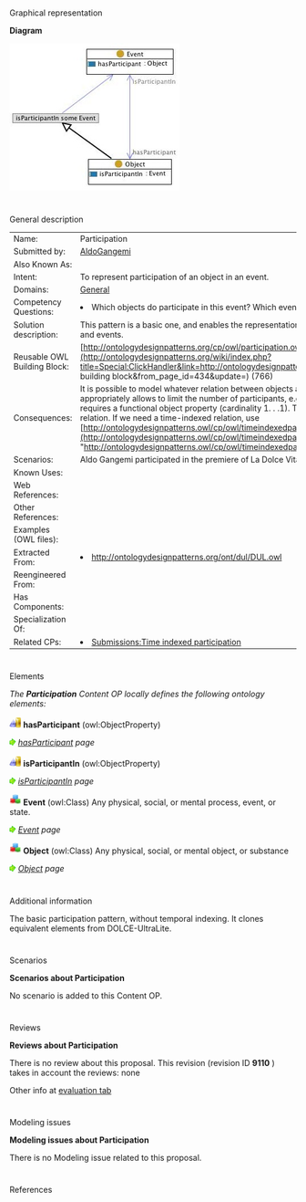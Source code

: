 # 

 Graphical representation



__Diagram__ 





[![Image:Participation.jpg](images/8/86/Participation.jpg)](../Image/Participation.jpg "Image:Participation.jpg")





# 

 General description




|  |  |
| --- | --- |
|  Name:  |  Participation  |
|  Submitted by:  | [AldoGangemi](../User/AldoGangemi "User:AldoGangemi")  |
|  Also Known As:  |  |
|  Intent:  |  To represent participation of an object in an event.  |
|  Domains:  | [General](../Community/General "Community:General")  |
|  Competency Questions:  | <li>       Which objects do participate in this event? Which events do this object participate in?      </li> |
|  Solution description:  |  This pattern is a basic one, and enables the representation of any simple binary relation between objects and events.  |
|  Reusable OWL Building Block:  | [http://ontologydesignpatterns.org/cp/owl/participation.owl](http://ontologydesignpatterns.org/wiki/index.php?title=Special:ClickHandler&link=http://ontologydesignpatterns.org/cp/owl/participation.owl&message=OWL building block&from_page_id=434&update=)  (766)  |
|  Consequences:  |  It is possible to model whatever relation between objects and events. Using cardinality restrictions appropriately allows to limit the number of participants, e.g. 'life of' is a specialization of this pattern that requires a functional object property (cardinality 1. . .1).  This is a non-temporal version of the particpation relation. If we need a time-indexed relation, use [http://ontologydesignpatterns.owl/cp/owl/timeindexedparticipation.owl](http://ontologydesignpatterns.owl/cp/owl/timeindexedparticipation.owl "http://ontologydesignpatterns.owl/cp/owl/timeindexedparticipation.owl")  |
|  Scenarios:  |  Aldo Gangemi participated in the premiere of La Dolce Vita.  |
|  Known Uses:  |  |
|  Web References:  |  |
|  Other References:  |  |
|  Examples (OWL files):  |  |
|  Extracted From:  | <li><a class="external free" href="http://ontologydesignpatterns.org/ont/dul/DUL.owl" rel="nofollow" title="http://ontologydesignpatterns.org/ont/dul/DUL.owl">        http://ontologydesignpatterns.org/ont/dul/DUL.owl       </a></li> |
|  Reengineered From:  |  |
|  Has Components:  |  |
|  Specialization Of:  |  |
|  Related CPs:  | <li><a href="Submissions%253ATime_indexed_participation.html" title="Submissions:Time indexed participation">        Submissions:Time indexed participation       </a></li> |



  





# 

 Elements



_The
 __Participation__ 
 Content OP locally defines the following ontology elements:_ 





[![ObjectProperty](images/thumb/c/c3/ObjectProperty.gif/20px-ObjectProperty.gif)](../Image/ObjectProperty.gif "ObjectProperty")
__hasParticipant__ 
 (owl:ObjectProperty)
 
[![](images/thumb/8/87/ArrowRight.gif/11px-ArrowRight.gif)](../Image/ArrowRight.gif "ArrowRight.gif")
_[hasParticipant](../Submissions/Participation/hasParticipant "Submissions:Participation/hasParticipant") 
 page_ 



[![ObjectProperty](images/thumb/c/c3/ObjectProperty.gif/20px-ObjectProperty.gif)](../Image/ObjectProperty.gif "ObjectProperty")
__isParticipantIn__ 
 (owl:ObjectProperty)
 
[![](images/thumb/8/87/ArrowRight.gif/11px-ArrowRight.gif)](../Image/ArrowRight.gif "ArrowRight.gif")
_[isParticipantIn](../Submissions/Participation/isParticipantIn "Submissions:Participation/isParticipantIn") 
 page_ 



[![Class](images/thumb/2/27/Class.gif/20px-Class.gif)](../Image/Class.gif "Class")
__Event__ 
 (owl:Class) Any physical, social, or mental process, event, or state.
 
[![](images/thumb/8/87/ArrowRight.gif/11px-ArrowRight.gif)](../Image/ArrowRight.gif "ArrowRight.gif")
_[Event](../Submissions/Participation/Event "Submissions:Participation/Event") 
 page_ 



[![Class](images/thumb/2/27/Class.gif/20px-Class.gif)](../Image/Class.gif "Class")
__Object__ 
 (owl:Class) Any physical, social, or mental object, or substance
 
[![](images/thumb/8/87/ArrowRight.gif/11px-ArrowRight.gif)](../Image/ArrowRight.gif "ArrowRight.gif")
_[Object](../Submissions/Participation/Object "Submissions:Participation/Object") 
 page_ 


# 

 Additional information



 The basic participation pattern, without temporal indexing. 
It clones equivalent elements from DOLCE-UltraLite.
 



# 

 Scenarios




__Scenarios about Participation__ 


 No scenario is added to this Content OP.
 




# 

 Reviews




__Reviews about Participation__ 


 There is no review about this proposal.
This revision (revision ID
 __9110__ 
 ) takes in account the reviews: none
 



 Other info at
 [evaluation tab](http://ontologydesignpatterns.org/wiki/index.php?title=Submissions:Participation&action=evaluation "http://ontologydesignpatterns.org/wiki/index.php?title=Submissions:Participation&action=evaluation") 





  





# 

 Modeling issues




__Modeling issues about Participation__ 


 There is no Modeling issue related to this proposal.
 




  





# 

 References